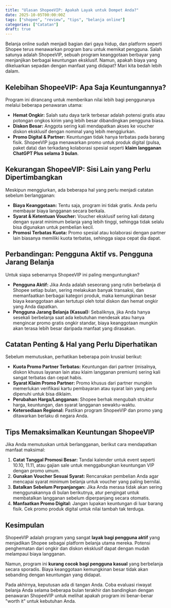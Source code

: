 ```yaml
---
title: "Ulasan ShopeeVIP: Apakah Layak untuk Dompet Anda?"
date: 2025-10-05T00:00:00Z
tags: ["shopee", "review", "tips", "belanja online"]
categories: ["Catatan"]
draft: true
---
```


Belanja online sudah menjadi bagian dari gaya hidup, dan platform seperti Shopee terus menawarkan program baru untuk memikat pengguna. Salah satunya adalah ShopeeVIP, sebuah program keanggotaan berbayar yang menjanjikan berbagai keuntungan eksklusif. Namun, apakah biaya yang dikeluarkan sepadan dengan manfaat yang didapat? Mari kita bedah lebih dalam.

## Kelebihan ShopeeVIP: Apa Saja Keuntungannya?

Program ini dirancang untuk memberikan nilai lebih bagi penggunanya melalui beberapa penawaran utama:

- **Hemat Ongkir:** Salah satu daya tarik terbesar adalah potensi gratis atau potongan ongkos kirim yang lebih besar dibandingkan pengguna biasa.
- **Diskon Besar:** Anggota sering kali mendapatkan akses ke voucher diskon eksklusif dengan nominal yang lebih menggiurkan.
- **Promo Digital & Partner:** Keuntungan tidak hanya terbatas pada barang fisik. ShopeeVIP juga menawarkan promo untuk produk digital (pulsa, paket data) dan terkadang kolaborasi spesial seperti **klaim langganan ChatGPT Plus selama 3 bulan**.

## Kekurangan ShopeeVIP: Sisi Lain yang Perlu Dipertimbangkan

Meskipun menggiurkan, ada beberapa hal yang perlu menjadi catatan sebelum berlangganan:

- **Biaya Keanggotaan:** Tentu saja, program ini tidak gratis. Anda perlu membayar biaya langganan secara berkala.
- **Syarat & Ketentuan Voucher:** Voucher eksklusif sering kali datang dengan syarat minimum belanja yang lebih tinggi, sehingga tidak selalu bisa digunakan untuk pembelian kecil.
- **Promosi Terbatas Kuota:** Promo spesial atau kolaborasi dengan partner lain biasanya memiliki kuota terbatas, sehingga siapa cepat dia dapat.

## Perbandingan: Pengguna Aktif vs. Pengguna Jarang Belanja

Untuk siapa sebenarnya ShopeeVIP ini paling menguntungkan?

- **Pengguna Aktif:** Jika Anda adalah seseorang yang rutin berbelanja di Shopee setiap bulan, sering melakukan banyak transaksi, dan memanfaatkan berbagai kategori produk, maka kemungkinan besar biaya keanggotaan akan tertutupi oleh total diskon dan hemat ongkir yang Anda dapatkan.
- **Pengguna Jarang Belanja (Kasual):** Sebaliknya, jika Anda hanya sesekali berbelanja saat ada kebutuhan mendesak atau hanya mengincar promo gratis ongkir standar, biaya keanggotaan mungkin akan terasa lebih besar daripada manfaat yang dirasakan.

## Catatan Penting & Hal yang Perlu Diperhatikan

Sebelum memutuskan, perhatikan beberapa poin krusial berikut:

- **Kuota Promo Partner Terbatas:** Keuntungan dari partner (misalnya, diskon khusus layanan lain atau klaim langganan premium) sering kali sangat terbatas dan cepat habis.
- **Syarat Klaim Promo Partner:** Promo khusus dari partner mungkin memerlukan verifikasi kartu pembayaran atau syarat lain yang perlu dipenuhi untuk bisa diklaim.
- **Perubahan Harga/Langganan:** Shopee berhak mengubah struktur harga, keuntungan, dan syarat langganan sewaktu-waktu.
- **Ketersediaan Regional:** Pastikan program ShopeeVIP dan promo yang ditawarkan berlaku di negara Anda.

## Tips Memaksimalkan Keuntungan ShopeeVIP

Jika Anda memutuskan untuk berlangganan, berikut cara mendapatkan manfaat maksimal:

1.  **Catat Tanggal Promosi Besar:** Tandai kalender untuk event seperti 10.10, 11.11, atau gajian sale untuk menggabungkan keuntungan VIP dengan promo umum.
2.  **Gunakan Voucher Sesuai Syarat:** Rencanakan pembelian Anda agar mencapai syarat minimum belanja untuk voucher yang paling bernilai.
3.  **Batalkan Sebelum Perpanjangan:** Jika Anda merasa tidak akan sering menggunakannya di bulan berikutnya, atur pengingat untuk membatalkan langganan sebelum diperpanjang secara otomatis.
4.  **Manfaatkan Promo Digital:** Jangan lupakan keuntungan di luar barang fisik. Cek promo produk digital untuk nilai tambah tak terduga.

## Kesimpulan

ShopeeVIP adalah program yang sangat **layak bagi pengguna aktif** yang menjadikan Shopee sebagai platform belanja utama mereka. Potensi penghematan dari ongkir dan diskon eksklusif dapat dengan mudah melampaui biaya langganan.

Namun, program ini **kurang cocok bagi pengguna kasual** yang berbelanja secara sporadis. Biaya keanggotaan kemungkinan besar tidak akan sebanding dengan keuntungan yang didapat.

Pada akhirnya, keputusan ada di tangan Anda. Coba evaluasi riwayat belanja Anda selama beberapa bulan terakhir dan bandingkan dengan penawaran ShopeeVIP untuk melihat apakah program ini benar-benar "worth it" untuk kebutuhan Anda.
